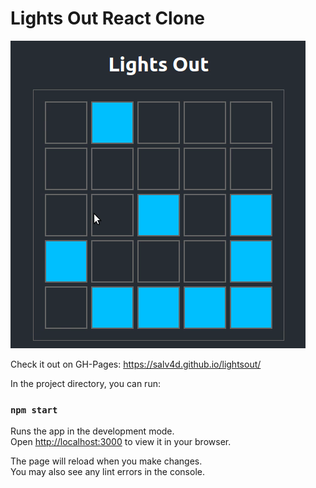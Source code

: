# Lights Out React Clone

![Lights Out Game Demo](game.gif)

Check it out on GH-Pages: https://salv4d.github.io/lightsout/

In the project directory, you can run:

### `npm start`

Runs the app in the development mode.\
Open [http://localhost:3000](http://localhost:3000) to view it in your browser.

The page will reload when you make changes.\
You may also see any lint errors in the console.
